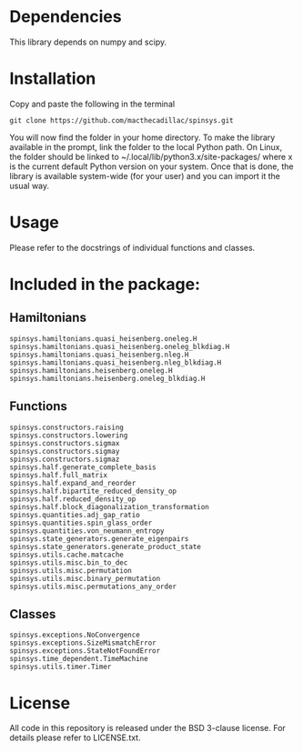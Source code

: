 # Dependencies
This library depends on numpy and scipy.

# Installation
Copy and paste the following in the terminal
```shell
git clone https://github.com/macthecadillac/spinsys.git
```
You will now find the folder in your home directory. To make the library available 
in the prompt, link the folder to the local Python path. On Linux, the folder
should be linked to 
~/.local/lib/python3.x/site-packages/ where x is the current default Python
version on your system. Once that is done, the library is available system-wide
(for your user) and you can import it the usual way.

# Usage
Please refer to the docstrings of individual functions and classes.

# Included in the package:
## Hamiltonians
    spinsys.hamiltonians.quasi_heisenberg.oneleg.H
    spinsys.hamiltonians.quasi_heisenberg.oneleg_blkdiag.H
    spinsys.hamiltonians.quasi_heisenberg.nleg.H
    spinsys.hamiltonians.quasi_heisenberg.nleg_blkdiag.H
    spinsys.hamiltonians.heisenberg.oneleg.H
    spinsys.hamiltonians.heisenberg.oneleg_blkdiag.H

## Functions
    spinsys.constructors.raising
    spinsys.constructors.lowering
    spinsys.constructors.sigmax
    spinsys.constructors.sigmay
    spinsys.constructors.sigmaz
    spinsys.half.generate_complete_basis
    spinsys.half.full_matrix
    spinsys.half.expand_and_reorder
    spinsys.half.bipartite_reduced_density_op
    spinsys.half.reduced_density_op
    spinsys.half.block_diagonalization_transformation
    spinsys.quantities.adj_gap_ratio
    spinsys.quantities.spin_glass_order
    spinsys.quantities.von_neumann_entropy
    spinsys.state_generators.generate_eigenpairs
    spinsys.state_generators.generate_product_state
    spinsys.utils.cache.matcache
    spinsys.utils.misc.bin_to_dec
    spinsys.utils.misc.permutation
    spinsys.utils.misc.binary_permutation
    spinsys.utils.misc.permutations_any_order

## Classes
    spinsys.exceptions.NoConvergence
    spinsys.exceptions.SizeMismatchError
    spinsys.exceptions.StateNotFoundError
    spinsys.time_dependent.TimeMachine
    spinsys.utils.timer.Timer

# License
All code in this repository is released under the BSD 3-clause license. For
details please refer to LICENSE.txt.
